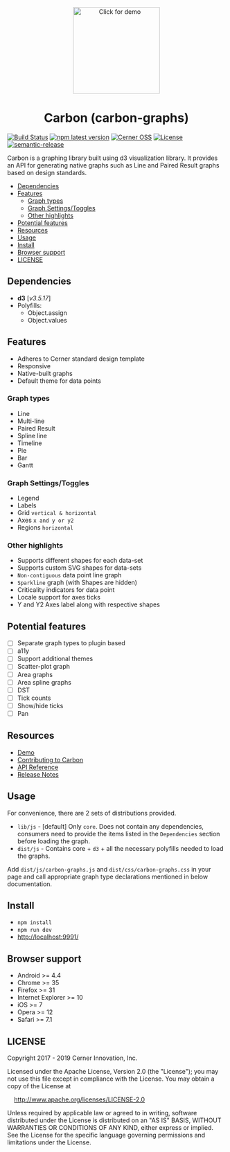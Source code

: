 <div align="center">
  <a href="https://engineering.cerner.com/carbon-graphs/">
    <img width="200" height="200" alt="Click for demo" src="https://github.com/cerner/carbon-graphs/raw/master/build/assets/icons/Carbon_256.png">
  </a>
</div>

<h1 align="center">
  Carbon (carbon-graphs)
</h1>

[![Build Status](https://travis-ci.com/cerner/carbon-graphs.svg?branch=master)](https://travis-ci.com/cerner/carbon-graphs)
[![npm latest version](https://img.shields.io/npm/v/@cerner/carbon-graphs/latest.svg)](https://github.com/cerner/carbon-graphs)
[![Cerner OSS](https://badgen.net/badge/Cerner/OSS/blue)](http://engineering.cerner.com/2014/01/cerner-and-open-source/)
[![License](https://badgen.net/badge/license/Apache-2.0/blue)](https://github.com/cerner/carbon-graphs/blob/master/LICENSE)
[![semantic-release](https://img.shields.io/badge/%20%20%F0%9F%93%A6%F0%9F%9A%80-semantic--release-e10079.svg)](https://github.com/semantic-release/semantic-release)

Carbon is a graphing library built using d3 visualization library. It provides an API for generating native graphs such as Line and Paired Result graphs based on design standards.

- [Dependencies](#dependencies)
- [Features](#features)
  - [Graph types](#graph-types)
  - [Graph Settings/Toggles](#graph-settingstoggles)
  - [Other highlights](#other-highlights)
- [Potential features](#potential-features)
- [Resources](#resources)
- [Usage](#usage)
- [Install](#install)
- [Browser support](#browser-support)
- [LICENSE](#license)

## Dependencies

-   **d3** [_v3.5.17_]
-   Polyfills:
    -   Object.assign
    -   Object.values

## Features

-   Adheres to Cerner standard design template
-   Responsive
-   Native-built graphs
-   Default theme for data points

### Graph types

-   Line
-   Multi-line
-   Paired Result
-   Spline line
-   Timeline
-   Pie
-   Bar
-   Gantt

### Graph Settings/Toggles

-   Legend
-   Labels
-   Grid `vertical & horizontal`
-   Axes `x and y or y2`
-   Regions `horizontal`

### Other highlights

-   Supports different shapes for each data-set
-   Supports custom SVG shapes for data-sets
-   `Non-contiguous` data point line graph
-   `Sparkline` graph (with Shapes are hidden)
-   Criticality indicators for data point
-   Locale support for axes ticks
-   Y and Y2 Axes label along with respective shapes

## Potential features

-   [ ] Separate graph types to plugin based
-   [ ] a11y
-   [ ] Support additional themes
-   [ ] Scatter-plot graph
-   [ ] Area graphs
-   [ ] Area spline graphs
-   [ ] DST
-   [ ] Tick counts
-   [ ] Show/hide ticks
-   [ ] Pan

## Resources

-   [Demo](https://engineering.cerner.com/carbon-graphs/)
-   [Contributing to Carbon](docs/contributing/README.md)
-   [API Reference](docs/README.md)
-   [Release Notes](https://github.com/cerner/carbon-graphs/releases)

## Usage

For convenience, there are 2 sets of distributions provided.

-   `lib/js` - [default] Only `core`. Does not contain any dependencies, consumers need to provide the items listed in the `Dependencies` section before loading the graph.
-   `dist/js` - Contains core + `d3` + all the necessary polyfills needed to load the graphs.

Add `dist/js/carbon-graphs.js` and `dist/css/carbon-graphs.css` in your page and call appropriate graph type declarations mentioned in below documentation.

## Install

-   `npm install`
-   `npm run dev`
-   [http://localhost:9991/](http://localhost:9991/)

## Browser support

-   Android >= 4.4
-   Chrome >= 35
-   Firefox >= 31
-   Internet Explorer >= 10
-   iOS >= 7
-   Opera >= 12
-   Safari >= 7.1

## LICENSE

Copyright 2017 - 2019 Cerner Innovation, Inc.

Licensed under the Apache License, Version 2.0 (the "License"); you may not use this file except in compliance with the License. You may obtain a copy of the License at

&nbsp;&nbsp;&nbsp;&nbsp;http://www.apache.org/licenses/LICENSE-2.0

Unless required by applicable law or agreed to in writing, software distributed under the License is distributed on an "AS IS" BASIS, WITHOUT WARRANTIES OR CONDITIONS OF ANY KIND, either express or implied. See the License for the specific language governing permissions and limitations under the License.
